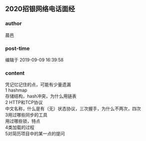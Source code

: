 ## 2020招银网络电话面经
### author 
晨邑
### post-time 

编辑于  2019-09-09 16:39:58
### content 
<div class="post-topic-des nc-post-content">
 <div>
  凭记忆记住的点，可能有少量遗漏
 </div>
 <div>
  1 hashmap
 </div>
 <div>
  存储结构，hash冲突，为什么用链表
 </div>
 <div>
  2
  <span>
   HTTP和TCP协议
  </span>
 </div>
 <div>
  中文名称，什么是有（无）状态协议，三次握手，为什么不两次，四次
 </div>
 <div>
  3用过哪些同步的工具
 </div>
 <div>
  用过哪些锁，特点
 </div>
 <div>
  4类加载的过程
 </div>
 <div>
  5对简历项目中的某一点的提问
 </div>
 <div>
 </div>
 <div>
  <br/>
 </div>
</div>
